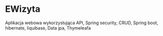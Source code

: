 # EWizyta

Aplikacja webowa wykorzystująca API, Spring security, CRUD, Spring boot, hibernate, liquibase, Data jpa, Thymeleafa
